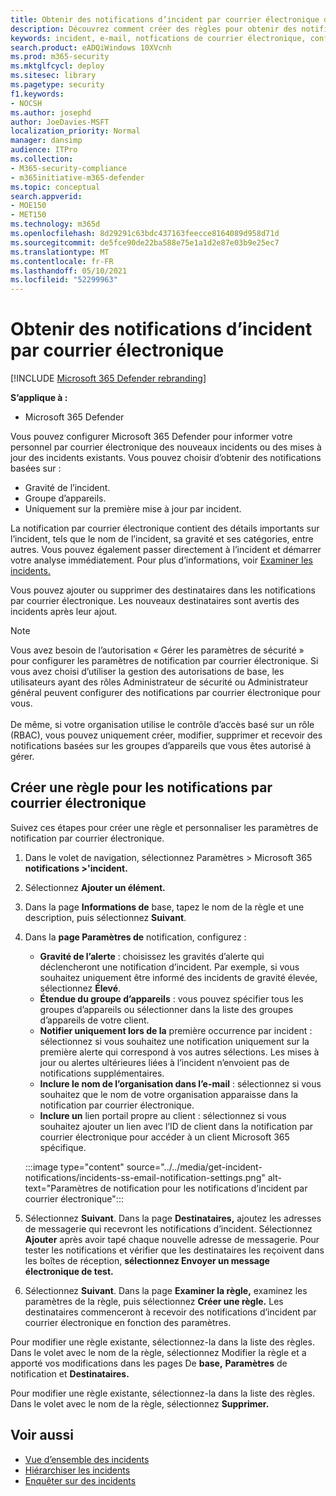 ```yaml
---
title: Obtenir des notifications d’incident par courrier électronique dans Microsoft 365 Defender
description: Découvrez comment créer des règles pour obtenir des notifications par courrier électronique pour les incidents dans Microsoft 365 Defender
keywords: incident, e-mail, notfications de courrier électronique, configurer, utilisateurs, boîte aux lettres, courrier électronique, incidents, analyser, réponse
search.product: eADQiWindows 10XVcnh
ms.prod: m365-security
ms.mktglfcycl: deploy
ms.sitesec: library
ms.pagetype: security
f1.keywords:
- NOCSH
ms.author: josephd
author: JoeDavies-MSFT
localization_priority: Normal
manager: dansimp
audience: ITPro
ms.collection:
- M365-security-compliance
- m365initiative-m365-defender
ms.topic: conceptual
search.appverid:
- MOE150
- MET150
ms.technology: m365d
ms.openlocfilehash: 8d29291c63bdc437163feecce8164089d958d71d
ms.sourcegitcommit: de5fce90de22ba588e75e1a1d2e87e03b9e25ec7
ms.translationtype: MT
ms.contentlocale: fr-FR
ms.lasthandoff: 05/10/2021
ms.locfileid: "52299963"
---
```

# <a name="get-incident-notifications-by-email"></a>Obtenir des notifications d’incident par courrier électronique

[!INCLUDE [Microsoft 365 Defender rebranding](../includes/microsoft-defender.md)]


**S’applique à :**
- Microsoft 365 Defender

Vous pouvez configurer Microsoft 365 Defender pour informer votre personnel par courrier électronique des nouveaux incidents ou des mises à jour des incidents existants. Vous pouvez choisir d’obtenir des notifications basées sur :

- Gravité de l’incident.
- Groupe d’appareils.
- Uniquement sur la première mise à jour par incident.

La notification par courrier électronique contient des détails importants sur l’incident, tels que le nom de l’incident, sa gravité et ses catégories, entre autres. Vous pouvez également passer directement à l’incident et démarrer votre analyse immédiatement. Pour plus d’informations, voir [Examiner les incidents.](investigate-incidents.md)

Vous pouvez ajouter ou supprimer des destinataires dans les notifications par courrier électronique. Les nouveaux destinataires sont avertis des incidents après leur ajout. 

>[!NOTE]
>Vous avez besoin de l’autorisation « Gérer les paramètres de sécurité » pour configurer les paramètres de notification par courrier électronique. Si vous avez choisi d’utiliser la gestion des autorisations de base, les utilisateurs ayant des rôles Administrateur de sécurité ou Administrateur général peuvent configurer des notifications par courrier électronique pour vous. <br> <br>
De même, si votre organisation utilise le contrôle d’accès basé sur un rôle (RBAC), vous pouvez uniquement créer, modifier, supprimer et recevoir des notifications basées sur les groupes d’appareils que vous êtes autorisé à gérer.

## <a name="create-a-rule-for-email-notifications"></a>Créer une règle pour les notifications par courrier électronique

Suivez ces étapes pour créer une règle et personnaliser les paramètres de notification par courrier électronique.

1. Dans le volet de navigation, sélectionnez Paramètres > Microsoft 365 **notifications >'incident.**
2. Sélectionnez **Ajouter un élément.**
3. Dans la page **Informations de** base, tapez le nom de la règle et une description, puis sélectionnez **Suivant**.
4. Dans la **page Paramètres de** notification, configurez :
    - **Gravité de l’alerte** : choisissez les gravités d’alerte qui déclencheront une notification d’incident. Par exemple, si vous souhaitez uniquement être informé des incidents de gravité élevée, sélectionnez **Élevé**.
    - **Étendue du groupe d’appareils** : vous pouvez spécifier tous les groupes d’appareils ou sélectionner dans la liste des groupes d’appareils de votre client.
    - **Notifier uniquement lors de la** première occurrence par incident : sélectionnez si vous souhaitez une notification uniquement sur la première alerte qui correspond à vos autres sélections. Les mises à jour ou alertes ultérieures liées à l’incident n’envoient pas de notifications supplémentaires.
    - **Inclure le nom de l’organisation dans l’e-mail** : sélectionnez si vous souhaitez que le nom de votre organisation apparaisse dans la notification par courrier électronique.
    - **Inclure un** lien portail propre au client : sélectionnez si vous souhaitez ajouter un lien avec l’ID de client dans la notification par courrier électronique pour accéder à un client Microsoft 365 spécifique.

    :::image type="content" source="../../media/get-incident-notifications/incidents-ss-email-notification-settings.png" alt-text="Paramètres de notification pour les notifications d’incident par courrier électronique":::

5. Sélectionnez **Suivant**. Dans la page **Destinataires,** ajoutez les adresses de messagerie qui recevront les notifications d’incident. Sélectionnez **Ajouter** après avoir tapé chaque nouvelle adresse de messagerie. Pour tester les notifications et vérifier que les destinataires les reçoivent dans les boîtes de réception, **sélectionnez Envoyer un message électronique de test.** 
6. Sélectionnez **Suivant**. Dans la page **Examiner la règle,** examinez les paramètres de la règle, puis sélectionnez **Créer une règle.** Les destinataires commenceront à recevoir des notifications d’incident par courrier électronique en fonction des paramètres.

Pour modifier une règle existante, sélectionnez-la dans la liste des règles. Dans le volet avec le  nom de la règle, sélectionnez Modifier la règle et a apporté vos modifications dans les pages De **base,** **Paramètres** de notification et **Destinataires.**

Pour modifier une règle existante, sélectionnez-la dans la liste des règles. Dans le volet avec le nom de la règle, sélectionnez **Supprimer.**

## <a name="see-also"></a>Voir aussi
- [Vue d’ensemble des incidents](incidents-overview.md)
- [Hiérarchiser les incidents](incident-queue.md)
- [Enquêter sur des incidents](investigate-incidents.md)
